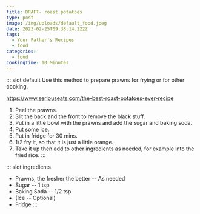 ```yaml
---
title: DRAFT- roast potatoes
type: post
image: /img/uploads/default_food.jpeg
date: 2023-02-25T09:38:14.222Z
tags:
  - Your Father's Recipes
  - food
categories:
  - food
cookingTime: 10 Minutes
---
```

::: slot default
Use this method to prepare prawns for frying or for other cooking.
<!-- more -->
https://www.seriouseats.com/the-best-roast-potatoes-ever-recipe
1. Peel the prawns.
2. Slit the back and the front to remove the black stuff.
3. Put in a little bowl with the prawns and add the sugar and baking soda.
4. Put some ice.
5. Put in fridge for 30 mins.
6. 1/2 fry it, so that it is just a little orange.
7. Take it up then add to other ingredients as needed, for example into the fried rice.
:::

::: slot ingredients
- Prawns, the fresher the better -- As needed
- Sugar -- 1 tsp
- Baking Soda -- 1/2 tsp
- (Ice -- Optional)
- Fridge
:::